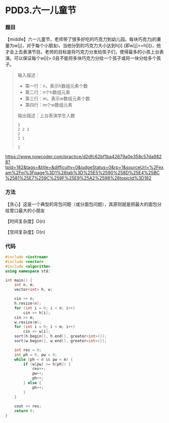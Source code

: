 # PDD3.六一儿童节

### 题目

【middle】六一儿童节，老师带了很多好吃的巧克力到幼儿园。每块巧克力j的重量为w[j]，对于每个小朋友i，当他分到的巧克力大小达到h[i] (即w[j]>=h[i])，他才会上去表演节目。老师的目标是将巧克力分发给孩子们，使得最多的小孩上台表演。可以保证每个w[i]> 0且不能将多块巧克力分给一个孩子或将一块分给多个孩子。

> 输入描述：
>
> - 第一行：n，表示h数组元素个数
> - 第二行：n个h数组元素
> - 第三行：m，表示w数组元素个数
> - 第四行：m个w数组元素
>
> 输出描述：上台表演学生人数
>
> ```
> 3 
> 2 2 3
> 2
> 3 1 
> ```
>
> ```
> 1
> ```

<https://www.nowcoder.com/practice/d2dfc62bf1ba42679a0e358c57da9828?tpId=182&tags=&title=&difficulty=0&judgeStatus=0&rp=1&sourceUrl=%2Fexam%2Foj%3Fpage%3D1%26tab%3D%25E5%2590%258D%25E4%25BC%2581%25E7%259C%259F%25E9%25A2%2598%26topicId%3D182>

### 方法

【贪心】这是一个典型的背包问题（或分面包问题），其原则就是把最大的面包分给胃口最大的小朋友

【时间复杂度】O(n)

【空间复杂度】O(n)

### 代码

```cpp
#include <iostream>
#include <vector>
#include <algorithm>
using namespace std;

int main() {
    int n, m;
    vector<int> h, w;

    cin >> n;
    h.resize(n);
    for (int i = 0; i < n; i++)
        cin >> h[i];
    cin >> m;
    w.resize(m);
    for (int i = 0; i < m; i++)
        cin >> w[i];
    sort(h.begin(), h.end(), greater<int>());
    sort(w.begin(), w.end(), greater<int>());

    int res = 0;
    int ph = 0, pw = 0;
    while (ph < n && pw < m) {
        if (w[pw] >= h[ph]) {
            res++;
            pw++;
            ph++;
        } else {
            ph++;
        }
    }
    
    cout << res;
    return 0;
}
```

